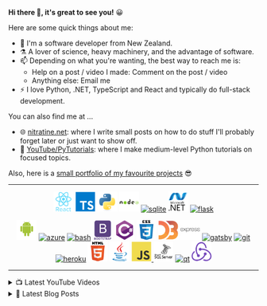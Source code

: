 **Hi there 👋, it's great to see you!** 😀

Here are some quick things about me:

- 🔭 I'm a software developer from New Zealand.
- ⚗️ A lover of science, heavy machinery, and the advantage of software.
- 📫 Depending on what you're wanting, the best way to reach me is:
    - Help on a post / video I made: Comment on the post / video
    - Anything else: Email me
- ⚡ I love Python, .NET, TypeScript and React and typically do full-stack development.

You can also find me at ...

- 🌐 [nitratine.net](https://nitratine.net/): where I write small posts on how to do stuff I'll probably forget later or just want to show off.
- 🎥 [YouTube/PyTutorials](https://www.youtube.com/PyTutorials): where I make medium-level Python tutorials on focused topics.

Also, here is a [small portfolio of my favourite projects](https://nitratine.net/portfolio/) 😎

---

<p align="center">
  <a href="https://reactjs.org/" target="_blank"><img src="https://raw.githubusercontent.com/devicons/devicon/master/icons/react/react-original-wordmark.svg" alt="react" width="40" height="40" /></a>
  <a href="https://www.typescriptlang.org/" target="_blank"><img src="https://raw.githubusercontent.com/devicons/devicon/master/icons/typescript/typescript-original.svg" alt="typescript" width="40" height="40" /></a>
  <a href="https://www.python.org" target="_blank"><img src="https://raw.githubusercontent.com/devicons/devicon/master/icons/python/python-original.svg" alt="python" width="40" height="40" /></a>
  <a href="https://nodejs.org" target="_blank"><img src="https://raw.githubusercontent.com/devicons/devicon/master/icons/nodejs/nodejs-original-wordmark.svg" alt="nodejs" width="40" height="40" /></a>
  <a href="https://www.sqlite.org/" target="_blank"><img src="https://www.vectorlogo.zone/logos/sqlite/sqlite-icon.svg" alt="sqlite" width="40" height="40" /></a>
  <a href="https://dotnet.microsoft.com/" target="_blank"><img src="https://raw.githubusercontent.com/devicons/devicon/master/icons/dot-net/dot-net-original-wordmark.svg" alt="dotnet" width="40" height="40" /></a>
  <a href="https://flask.palletsprojects.com/" target="_blank"><img src="https://www.vectorlogo.zone/logos/pocoo_flask/pocoo_flask-icon.svg" alt="flask" width="40" height="40" /></a>
</p>

<p align="center">
  <a href="https://developer.android.com" target="_blank"><img src="https://raw.githubusercontent.com/devicons/devicon/master/icons/android/android-original-wordmark.svg" alt="android" width="40" height="40" /></a>
  <a href="https://azure.microsoft.com/en-in/" target="_blank"><img src="https://www.vectorlogo.zone/logos/microsoft_azure/microsoft_azure-icon.svg" alt="azure" width="40" height="40" /></a>
  <a href="https://www.gnu.org/software/bash/" target="_blank"><img src="https://www.vectorlogo.zone/logos/gnu_bash/gnu_bash-icon.svg" alt="bash" width="40" height="40" /></a>
  <a href="https://getbootstrap.com" target="_blank"><img src="https://raw.githubusercontent.com/devicons/devicon/master/icons/bootstrap/bootstrap-plain-wordmark.svg" alt="bootstrap" width="40" height="40" /></a>
  <a href="https://www.w3schools.com/cs/" target="_blank"><img src="https://raw.githubusercontent.com/devicons/devicon/master/icons/csharp/csharp-original.svg" alt="csharp" width="40" height="40" /></a>
  <a href="https://www.w3schools.com/css/" target="_blank"><img src="https://raw.githubusercontent.com/devicons/devicon/master/icons/css3/css3-original-wordmark.svg" alt="css3" width="40" height="40" /></a>
  <a href="https://d3js.org/" target="_blank"><img src="https://raw.githubusercontent.com/devicons/devicon/master/icons/d3js/d3js-original.svg" alt="d3js" width="40" height="40" /></a>
  <a href="https://expressjs.com" target="_blank"><img src="https://raw.githubusercontent.com/devicons/devicon/master/icons/express/express-original-wordmark.svg" alt="express" width="40" height="40" /></a>
  <a href="https://www.gatsbyjs.com/" target="_blank"><img src="https://www.vectorlogo.zone/logos/gatsbyjs/gatsbyjs-icon.svg" alt="gatsby" width="40" height="40" /></a>
  <a href="https://git-scm.com/" target="_blank"><img src="https://www.vectorlogo.zone/logos/git-scm/git-scm-icon.svg" alt="git" width="40" height="40" /></a>
  <a href="https://heroku.com" target="_blank"><img src="https://www.vectorlogo.zone/logos/heroku/heroku-icon.svg" alt="heroku" width="40" height="40" /></a>
  <a href="https://www.w3.org/html/" target="_blank"><img src="https://raw.githubusercontent.com/devicons/devicon/master/icons/html5/html5-original-wordmark.svg" alt="html5" width="40" height="40" /></a>
  <a href="https://www.java.com" target="_blank"><img src="https://raw.githubusercontent.com/devicons/devicon/master/icons/java/java-original.svg" alt="java" width="40" height="40" /></a>
  <a href="https://developer.mozilla.org/en-US/docs/Web/JavaScript" target="_blank"><img src="https://raw.githubusercontent.com/devicons/devicon/master/icons/javascript/javascript-original.svg" alt="javascript" width="40" height="40" /> </a>
  <a href="https://www.microsoft.com/en-us/sql-server" target="_blank"><img src="https://raw.githubusercontent.com/devicons/devicon/master/icons/microsoftsqlserver/microsoftsqlserver-plain-wordmark.svg" alt="Microsoft SQL Server" width="40" height="40" /></a>
  <a href="https://www.qt.io/" target="_blank"><img src="https://upload.wikimedia.org/wikipedia/commons/0/0b/Qt_logo_2016.svg" alt="qt" width="40" height="40" /></a>
  <a href="https://redux.js.org" target="_blank"><img src="https://raw.githubusercontent.com/devicons/devicon/master/icons/redux/redux-original.svg" alt="redux" width="40" height="40" /></a>
</p>

---

<details>
  <summary>📺 Latest YouTube Videos</summary>
  
<!-- YOUTUBE:START -->
- [How to Encrypt Strings and Files in Python](https://www.youtube.com/watch?v=H8t4DJ3Tdrg)
- [Python GUI's with PyQt5](https://www.youtube.com/watch?v=ksW59gYEl6Q)
- [How to Send Emails in Python](https://www.youtube.com/watch?v=YPiHBtddefI)
- [Python SQLite Basics](https://www.youtube.com/watch?v=SQj17D1Q_6s)
- [Python GUI Using Chrome](https://www.youtube.com/watch?v=2kbeBzEQfXE)
<!-- YOUTUBE:END -->

➡️ [more videos...](https://youtube.com/PyTutorials)

</details>

<details>
  <summary>📕 Latest Blog Posts</summary>
  
<!-- BLOG-POST-LIST:START -->
- [A Warning For EF Core's DateTimeOffsetToBinaryConverter](https://nitratine.net/blog/post/a-warning-for-ef-cores-datetimeoffsettobinaryconverter/)
- [How To Set Up Open Drone Map On Windows](https://nitratine.net/blog/post/how-to-set-up-open-drone-map-on-windows/)
- [Python Face Recognition Tutorial](https://nitratine.net/blog/post/python-face-recognition-tutorial/)
- [How To Serve A React App From A Python Server](https://nitratine.net/blog/post/how-to-serve-a-react-app-from-a-python-server/)
- [How To Take A Screenshot In Python Using MSS](https://nitratine.net/blog/post/how-to-take-a-screenshot-in-python-using-mss/)
- [How To Take A Screenshot In Python Using PIL](https://nitratine.net/blog/post/how-to-take-a-screenshot-in-python-using-pil/)
- [Python Beautiful Soup Basics Tutorial](https://nitratine.net/blog/post/python-beautiful-soup-basics-tutorial/)
- [Python File Backup Script](https://nitratine.net/blog/post/python-file-backup-script/)
<!-- BLOG-POST-LIST:END -->

➡️ [more blog posts...](https://nitratine.net/blog/)

</details>

<!-- <details>
  <summary>⚡ GitHub Stats</summary>

  <img align="center" alt="brentvollebregt's lowlighter/metrics Stats" src="https://raw.githubusercontent.com/brentvollebregt/brentvollebregt/master/images/habbits.svg" />
  <img align="center" alt="brentvollebregt's GitHub Stats" src="https://github-readme-stats.codestackr.vercel.app/api?username=brentvollebregt&show_icons=true&hide_border=true" />
  
</details> -->
